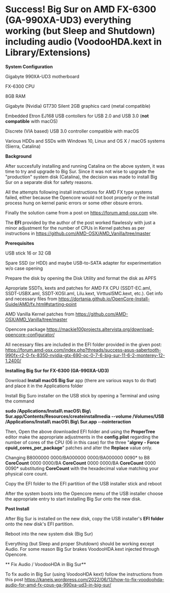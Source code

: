 # Success! Big Sur on AMD FX-6300 (GA-990XA-UD3) everything working (but Sleep and Shutdown) including audio (VoodooHDA.kext in Library/Extensions)

**System Configuration**

Gigabyte 990XA-UD3 motherboard

FX-6300 CPU

8GB RAM

Gigabyte (Nvidia) GT730 Silent 2GB graphics card (metal compatible)

Embedded Etron EJ168 USB contollers for USB 2.0 and USB 3.0 (**not compatible** with macOS)

Discrete (VIA based) USB 3.0 controller compatible with macOS

Various HDDs and SSDs with Windows 10, Linux and OS X / macOS systems (Sierra, Catalina)

**Background**

After succesfully installing and running Catalina on the above system, it was time to try and upgrade to Big Sur.
Since it was not wise to upgrade the "production" system disk (Catalina), the decision was made to install Big Sur on a separate disk
for safety reasons.

All the attempts following install instructions for AMD FX type systems failed, either because the Opencore would not boot properly or the install process hung on kernel panic errors or some other obsure errors.

Finally the solution came from a post on https://forum.amd-osx.com site.

The **EFI** provided by the author of the post worked flawlessly with just a minor adjustment for the number of CPUs in Kernel patches as per instructions in https://github.com/AMD-OSX/AMD_Vanilla/tree/master


**Prerequisites**

USB stick 16 or 32 GB

Spare SSD (or HDD) and maybe USB-to-SATA adapter for experimentation w/o case opening

Prepare the disk by opening the Disk Utility and format the disk as APFS

Apropriate SSDTs, kexts and patches for AMD FX CPU (SSDT-EC.aml, SSDT-USBX.aml, SSDT-XOSI.aml, Lilu.kext, VirttuslSMC.kext, etc.). Get info and necessary files from https://dortania.github.io/OpenCore-Install-Guide/AMD/fx.html#starting-point

AMD Vanilla Kernel patches from https://github.com/AMD-OSX/AMD_Vanilla/tree/master

Opencore package  https://mackie100projects.altervista.org/download-opencore-configurator/

All necessary files are included in the EFI folder provided in the given post: https://forum.amd-osx.com/index.php?threads/success-asus-sabertooth-990fx-r2-0-fx-8350-nvidia-gtx-690-oc-0-7-6-big-sur-11-6-2-monterey-12-1.2400/


**Installing Big Sur for FX-6300 (GA-990XA-UD3)**

Download **Install macOS Big Sur** app (there are various ways to do that) and place it in the Applications folder

Install Big Suro installer on the USB stick by opening a Terminal and using the command  

**sudo /Applications/Install\ macOS\ Big\ Sur.app/Contents/Resources/createinstallmedia --volume /Volumes/USB /Applications/Install\ macOS\ Big\ Sur.app --nointeraction**

Then, Open the above downloaded EFI folder and using the **ProperTree** editor make the appropriate adjustments in the **config.plist** regarding the number of cores of the CPU (06 in this case) for the three "**algrey - Force cpuid_cores_per_package**" patches and alter the **Replace** value only.

Changing B8000000 0000/BA000000 0000/BA000000 0090* to B8 **CoreCount** 0000 0000/BA **CoreCount** 0000 0000/BA **CoreCount** 0000 0090* substituting **CoreCount** with the hexadecimal value matching your physical core count.

Copy the EFI folder to the EFI partition of the USB installer stick and reboot

After the system boots into the Opencore menu of the USB installer choose the appropriate entry to start installing Big Sur onto the new disk.

**Post Install**
  
  After Big Sur is installed on the new disk, copy the USB installer's **EFI folder** onto the new disk's EFI partition.
  
  Reboot into the new system disk (Big Sur)
  
  Everything (but Sleep and proper Shutdown) should be working except Audio. For some reason Big Sur brakes VoodooHDA.kext injected through Opencore.
  
 ** Fix Audio / VoodooHDA in Big Sur**

  To fix audio in Big Sur (using VoodooHDA kext) follow the instructions from this post https://kaneis.wordpress.com/2022/06/13/how-to-fix-voodoohda-audio-for-amd-fx-cpus-ga-990xa-ud3-in-big-sur/
  
